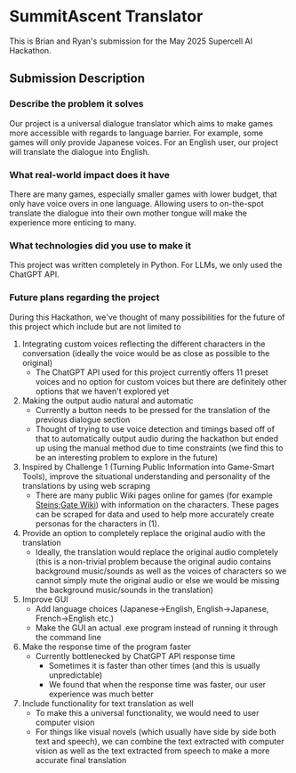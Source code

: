 # SummitAscent Translator
This is Brian and Ryan's submission for the May 2025 Supercell AI Hackathon.

## Submission Description
### Describe the problem it solves
Our project is a universal dialogue translator which aims to make games more accessible with regards to language barrier. For example, some games will only provide Japanese voices. For an English user, our project will translate the dialogue into English.

### What real-world impact does it have
There are many games, especially smaller games with lower budget, that only have voice overs in one language. Allowing users to on-the-spot translate the dialogue into their own mother tongue will make the experience more enticing to many. 

### What technologies did you use to make it
This project was written completely in Python. For LLMs, we only used the ChatGPT API.

### Future plans regarding the project
During this Hackathon, we've thought of many possibilities for the future of this project which include but are not limited to
1. Integrating custom voices reflecting the different characters in the conversation (ideally the voice would be as close as possible to the original)
    - The ChatGPT API used for this project currently offers 11 preset voices and no option for custom voices but there are definitely other options that we haven't explored yet
2. Making the output audio natural and automatic
    - Currently a button needs to be pressed for the translation of the previous dialogue section
    - Thought of trying to use voice detection and timings based off of that to automatically output audio during the hackathon but ended up using the manual method due to time constraints (we find this to be an interesting problem to explore in the future)
3. Inspired by Challenge 1 (Turning Public Information into Game-Smart Tools), improve the situational understanding and personality of the translations by using web scraping
    - There are many public Wiki pages online for games (for example [Steins;Gate Wiki](https://steins-gate.fandom.com/wiki/Steins;Gate_Wiki)) with information on the characters. These pages can be scraped for data and used to help more accurately create personas for the characters in (1).
4. Provide an option to completely replace the original audio with the translation
    - Ideally, the translation would replace the original audio completely (this is a non-trivial problem because the original audio contains background music/sounds as well as the voices of characters so we cannot simply mute the original audio or else we would be missing the background music/sounds in the translation)
5. Improve GUI
    - Add language choices (Japanese->English, English->Japanese, French->English etc.)
    - Make the GUI an actual .exe program instead of running it through the command line
6. Make the response time of the program faster
    - Currently bottlenecked by ChatGPT API response time
        - Sometimes it is faster than other times (and this is usually unpredictable)
        - We found that when the response time was faster, our user experience was much better
7. Include functionality for text translation as well
    - To make this a universal functionality, we would need to user computer vision
    - For things like visual novels (which usually have side by side both text and speech), we can combine the text extracted with computer vision as well as the text extracted from speech to make a more accurate final translation